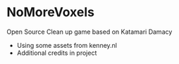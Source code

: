 # NoMoreVoxels
Open Source Clean up game based on Katamari Damacy
- Using some assets from kenney.nl
- Additional credits in project
